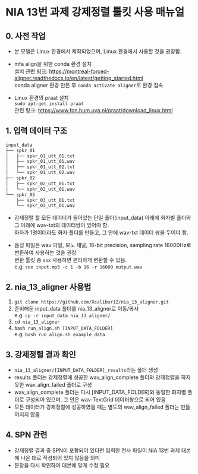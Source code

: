 # NIA 13번 과제 강제정렬 툴킷 사용 매뉴얼

## 0. 사전 작업

* 본 모델은 Linux 환경에서 제작되었으며, Linux 환경에서 사용할 것을 권장함.

* mfa align을 위한 conda 환경 설치\
설치 관련 링크: https://montreal-forced-aligner.readthedocs.io/en/latest/getting_started.html \
conda aligner 환경 만든 후 `conda activate aligner`로 환경 접속

* Linux 환경의 praat 설치\
`sudo apt-get install praat`\
관련 링크: https://www.fon.hum.uva.nl/praat/download_linux.html

## 1. 입력 데이터 구조

``` bash
input_data
├── spkr_01
│   ├── spkr_01_utt_01.txt
│   ├── spkr_01_utt_01.wav
│   ├── spkr_01_utt_02.txt
│   └── spkr_01_utt_02.wav
├── spkr_02
│   ├── spkr_02_utt_01.txt
│   └── spkr_02_utt_01.wav
└── spkr_03
    ├── spkr_03_utt_01.txt
    └── spkr_03_utt_01.wav
```

* 강제정렬 할 모든 데이터가 들어있는 단일 폴더(input_data) 아래에 화자별 폴더와 그 아래에 wav-txt의 데이터쌍이 있어야 함.\
화자가 1명이더라도 화자 폴더를 만들고, 그 안에 wav-txt 데이터 쌍을 두어야 함.

* 음성 파일은 wav 파일, 모노 채널, 16-bit precision, sampling rate 16000Hz로 변환하여 사용하는 것을 권장.\
변환 툴킷 중 `sox` 사용하면 편리하게 변환할 수 있음.\
e.g. `sox input.mp3 -c 1 -b 16 -r 16000 output.wav`

## 2. nia_13_aligner 사용법
1. `git clone https://github.com/Xcalibur12/nia_13_aligner.git`
2. 준비해둔 input_data 폴더를 nia_13_aligner로 이동/복사\
e.g. `cp -r input_data nia_13_aligner/`
3. `cd nia_13_aligner`
4. `bash run_align.sh [INPUT_DATA_FOLDER]`\
e.g. `bash run_align.sh example_data`

## 3. 강제정렬 결과 확인
* `nia_13_aligner/[INPUT_DATA_FOLDER]_results`라는 폴더 생성
* results 폴더는 강제정렬에 성공한 wav_align_complete 폴더와 강제정렬을 하지 못한 wav_align_failed 폴더로 구성
* wav_align_complete 폴더는 다시 [INPUT_DATA_FOLDER]와 동일한 화자별 폴더로 구성되어 있으며, 그 안은 wav-TextGrid 데이터쌍으로 되어 있음
* 모든 데이터가 강제정렬에 성공하였을 때는 별도의 wav_align_failed 폴더는 만들어지지 않음

## 4. SPN 관련
* 강제정렬 결과 중 SPN이 포함되어 있다면 입력한 전사 파일이 NIA 13번 과제 대본에 나온 대로 작성되어 있지 않음을 의미
* 문장을 다시 확인하여 대본에 맞게 수정 필요
